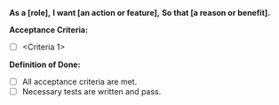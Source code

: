 **As a [role],**
**I want [an action or feature],**
**So that [a reason or benefit].**

**Acceptance Criteria:**
- [ ] <Criteria 1>

**Definition of Done:**
- [ ] All acceptance criteria are met.
- [ ] Necessary tests are written and pass.
